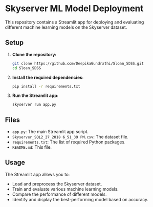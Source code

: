 # Skyserver ML Model Deployment

This repository contains a Streamlit app for deploying and evaluating different machine learning models on the Skyserver dataset.

## Setup

1. **Clone the repository:**

    ```sh
    git clone https://github.com/DeepikaGundrathi/Sloan_SDSS.git
    cd Sloan_SDSS
    ```

2. **Install the required dependencies:**

    ```sh
    pip install -r requirements.txt
    ```

3. **Run the Streamlit app:**

    ```sh
    skyserver run app.py
    ```

## Files

- `app.py`: The main Streamlit app script.
- `Skyserver_SQL2_27_2018 6_51_39 PM.csv`: The dataset file.
- `requirements.txt`: The list of required Python packages.
- `README.md`: This file.

## Usage

The Streamlit app allows you to:
- Load and preprocess the Skyserver dataset.
- Train and evaluate various machine learning models.
- Compare the performance of different models.
- Identify and display the best-performing model based on accuracy.


